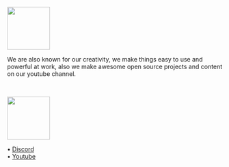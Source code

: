 <div>
  <p>
    <a><img src="https://see.fontimg.com/api/renderfont4/MdEY/eyJyIjoiZnMiLCJoIjoxMDEsInciOjEwMDAsImZzIjoxMDEsImZnYyI6IiMwMEZGODEiLCJiZ2MiOiIjMDAwMDAwIiwidCI6MX0/QUJPVVQ/american-captain.png"
        width="100" />
    </a>
  </p>
  <p style="text-align: left;">
    We are also known for our creativity, we make things easy to use and powerful at work, also we make awesome open
    source projects and content on our youtube channel.
  </p>
  <br>
  <p>
    <a><img
        src="https://see.fontimg.com/api/renderfont4/MdEY/eyJyIjoiZnMiLCJoIjoxMDEsInciOjEwMDAsImZzIjoxMDEsImZnYyI6IiMwMEZGODEiLCJiZ2MiOiIjMDAwMDAwIiwidCI6MX0/U09DSUFM/american-captain.png"
        width="100" /></a>
  </p>
  <p>
    • <a href="">Discord</a><br>
    • <a href="">Youtube</a>
  </p>
</div>
